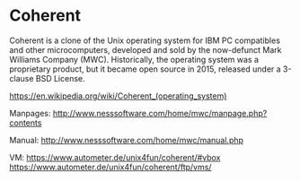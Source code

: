 # Coherent
Coherent is a clone of the Unix operating system for IBM PC compatibles and other microcomputers, developed and sold by the now-defunct Mark Williams Company (MWC). Historically, the operating system was a proprietary product, but it became open source in 2015, released under a 3-clause BSD License. 

https://en.wikipedia.org/wiki/Coherent_(operating_system)

Manpages:
http://www.nesssoftware.com/home/mwc/manpage.php?contents

Manual:
http://www.nesssoftware.com/home/mwc/manual.php

VM:
https://www.autometer.de/unix4fun/coherent/#vbox
https://www.autometer.de/unix4fun/coherent/ftp/vms/
